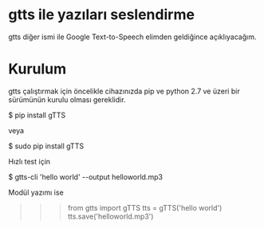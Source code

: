 # gtts ile yazıları seslendirme
<p>
gtts diğer ismi ile Google Text-to-Speech elimden geldiğince açıklıyacağım.
<p>

# Kurulum
<p> 
gtts çalıştırmak için öncelikle cihazınızda pip ve python 2.7 ve üzeri bir sürümünün kurulu olması gereklidir.
</p>

$ pip install gTTS

veya

$ sudo pip install gTTS

Hızlı test için 

$ gtts-cli 'hello world' --output helloworld.mp3

 Modül yazımı ise 

>>> from gtts import gTTS
>>> tts = gTTS('hello world')
>>> tts.save('helloworld.mp3')